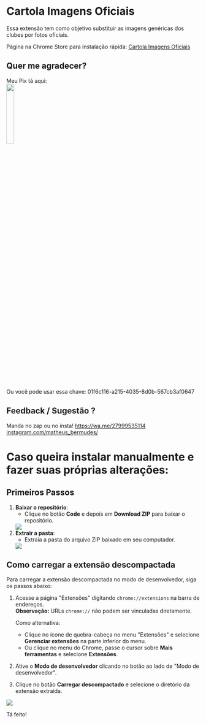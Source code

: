 # Cartola Imagens Oficiais
Essa extensão tem como objetivo substituir as imagens genéricas dos clubes por fotos oficiais.

Página na Chrome Store para instalação rápida: [Cartola Imagens Oficiais](https://chromewebstore.google.com/detail/cartola-imagens-oficiais/aiaglkhmijligfamllijmcpjjfngepje)

## Quer me agradecer?  
Meu Pix tá aqui:  
<img src="https://i.imgur.com/wZjFHpJ.png" style="width: 20%"/>

Ou você pode usar essa chave: 01f6c116-a215-4035-8d0b-567cb3af0647

## Feedback / Sugestão ?
Manda no zap ou no insta!
https://wa.me/27999535114
[instagram.com/matheus_bermudes/
](https://www.instagram.com/matheus_bermudes/)
# Caso queira instalar manualmente e fazer suas próprias alterações:
## Primeiros Passos

1. **Baixar o repositório**:
   - Clique no botão **Code** e depois em **Download ZIP** para baixar o repositório.
   <img src="https://i.imgur.com/OqNMnYK.png"/>
2. **Extrair a pasta**:
   - Extraia a pasta do arquivo ZIP baixado em seu computador.
   <img src="https://i.imgur.com/SJemTKn.png"/>

## Como carregar a extensão descompactada

Para carregar a extensão descompactada no modo de desenvolvedor, siga os passos abaixo:

1. Acesse a página "Extensões" digitando `chrome://extensions` na barra de endereços.  
   **Observação:** URLs `chrome://` não podem ser vinculadas diretamente.
   
   Como alternativa:
   - Clique no ícone de quebra-cabeça no menu "Extensões" e selecione **Gerenciar extensões** na parte inferior do menu.
   - Ou clique no menu do Chrome, passe o cursor sobre **Mais ferramentas** e selecione **Extensões**.

2. Ative o **Modo de desenvolvedor** clicando no botão ao lado de "Modo de desenvolvedor".

3. Clique no botão **Carregar descompactado** e selecione o diretório da extensão extraída.

<img src="https://developer.chrome.com/static/docs/extensions/get-started/tutorial/hello-world/image/extensions-page-e0d64d89a6acf_960.png?hl=pt-br"/>

Tá feito!

